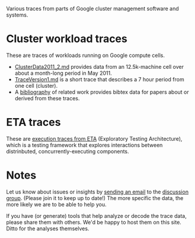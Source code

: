 Various traces from parts of Google cluster management software and systems.

# Cluster workload traces
These are traces of workloads running on Google compute cells.

  * [ClusterData2011\_2.md](ClusterData2011_2.md) provides data from an 12.5k-machine cell over about a month-long period in May 2011.
  * [TraceVersion1.md](TraceVersion1.md) is a short trace that describes a 7 hour period from one cell (cluster).
  * A [bibliography](bibliography.bib) of related work provides bibtex data for papers about or derived from these traces.

# ETA traces

These are [execution traces from ETA](ETAExplorationTraces.md) (Exploratory
Testing Architecture), which is a testing framework that explores interactions
between distrinbuted, concurrently-executing components.

# Notes ##

Let us know about issues or insights by
[sending an email](mailto:googleclusterdata-discuss@googlegroups.com) to the
[discussion group](http://groups.google.com/group/googleclusterdata-discuss). (Please
join it to keep up to date!)  The more specific the data, the more likely we are
to be able to help you.

If you have (or generate) tools that help analyze or decode the trace data,
please share them with others.  We'd be happy to host them on this site.  Ditto
for the analyses themselves.
